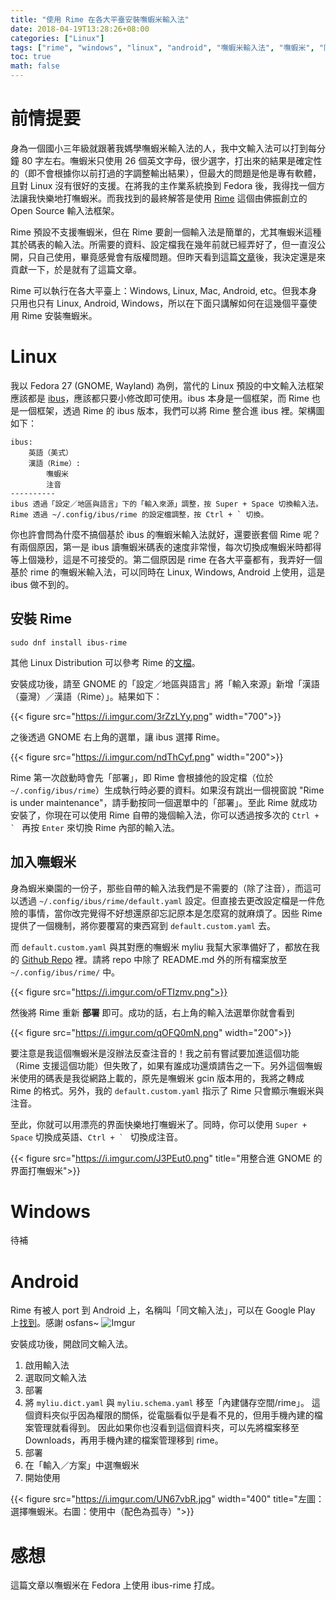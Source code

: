 ```yaml
---
title: "使用 Rime 在各大平臺安裝嘸蝦米輸入法"
date: 2018-04-19T13:28:26+08:00
categories: ["Linux"]
tags: ["rime", "windows", "linux", "android", "嘸蝦米輸入法", "嘸蝦米", "同文輸入法"]
toc: true
math: false
---
```


# 前情提要

身為一個國小三年級就跟著我媽學嘸蝦米輸入法的人，我中文輸入法可以打到每分鐘 80 字左右。嘸蝦米只使用 26 個英文字母，很少選字，打出來的結果是確定性的（即不會根據你以前打過的字調整輸出結果），但最大的問題是他是專有軟體，且對 Linux 沒有很好的支援。在將我的主作業系統換到 Fedora 後，我得找一個方法讓我快樂地打嘸蝦米。而我找到的最終解答是使用 [Rime](http://rime.im/) 這個由佛振創立的 Open Source 輸入法框架。

Rime 預設不支援嘸蝦米，但在 Rime 要創一個輸入法是簡單的，尤其嘸蝦米這種其於碼表的輸入法。所需要的資料、設定檔我在幾年前就已經弄好了，但一直沒公開，只自己使用，畢竟感覺會有版權問題。但昨天看到這篇[文章](https://opinion.udn.com/opinion/story/11723/3091600)後，我決定還是來貢獻一下，於是就有了這篇文章。

Rime 可以執行在各大平臺上：Windows, Linux, Mac, Android, etc。但我本身只用也只有 Linux, Android, Windows，所以在下面只講解如何在這幾個平臺使用 Rime 安裝嘸蝦米。

# Linux

我以 Fedora 27 (GNOME, Wayland) 為例，當代的 Linux 預設的中文輸入法框架應該都是 [ibus](https://github.com/ibus/ibus)，應該都只要小修改即可使用。ibus 本身是一個框架，而 Rime 也是一個框架，透過 Rime 的 ibus 版本，我們可以將 Rime 整合進 ibus 裡。架構圖如下：

```
ibus:
    英語（美式）
    漢語（Rime）:
        嘸蝦米
        注音
----------
ibus 透過「設定／地區與語言」下的「輸入來源」調整，按 Super + Space 切換輸入法。
Rime 透過 ~/.config/ibus/rime 的設定檔調整，按 Ctrl + ` 切換。
```

你也許會問為什麼不搞個基於 ibus 的嘸蝦米輸入法就好，還要嵌套個 Rime 呢？有兩個原因，第一是 ibus 讀嘸蝦米碼表的速度非常慢，每次切換成嘸蝦米時都得等上個幾秒，這是不可接受的。第二個原因是 rime 在各大平臺都有，我弄好一個基於 rime 的嘸蝦米輸入法，可以同時在 Linux, Windows, Android 上使用，這是 ibus 做不到的。

## 安裝 Rime

```
sudo dnf install ibus-rime
```

其他 Linux Distribution 可以參考 Rime 的[文檔](https://github.com/rime/home/wiki/RimeWithIBus)。

安裝成功後，請至 GNOME 的「設定／地區與語言」將「輸入來源」新增「漢語（臺灣）／漢語（Rime）」。結果如下：

{{< figure src="https://i.imgur.com/3rZzLYy.png" width="700">}}

之後透過 GNOME 右上角的選單，讓 ibus 選擇 Rime。

{{< figure src="https://i.imgur.com/ndThCyf.png" width="200">}}

Rime 第一次啟動時會先「部署」，即 Rime 會根據他的設定檔（位於 `~/.config/ibus/rime`）生成執行時必要的資料。如果沒有跳出一個視窗說 "Rime is under maintenance"，請手動按同一個選單中的「部署」。至此 Rime 就成功安裝了，你現在可以使用 Rime 自帶的幾個輸入法，你可以透過按多次的 ``Ctrl + ` `` 再按 `Enter` 來切換 Rime 內部的輸入法。

## 加入嘸蝦米

身為蝦米樂園的一份子，那些自帶的輸入法我們是不需要的（除了注音），而這可以透過 `~/.config/ibus/rime/default.yaml` 設定。但直接去更改設定檔是一件危險的事情，當你改完覺得不好想還原卻忘記原本是怎麼寫的就麻煩了。因些 Rime 提供了一個機制，將你要覆寫的東西寫到 `default.custom.yaml` 去。

而 `default.custom.yaml` 與其對應的嘸蝦米 myliu 我幫大家準備好了，都放在我的 [Github Repo](https://github.com/amoshyc/myliu) 裡。請將 repo 中除了 README.md 外的所有檔案放至 `~/.config/ibus/rime/` 中。

{{< figure src="https://i.imgur.com/oFTIzmv.png">}}

然後將 Rime 重新 **部署** 即可。成功的話，右上角的輸入法選單你就會看到

{{< figure src="https://i.imgur.com/qOFQ0mN.png" width="200">}}

要注意是我這個嘸蝦米是沒辦法反查注音的！我之前有嘗試要加進這個功能（Rime 支援這個功能）但失敗了，如果有誰成功還煩請告之一下。另外這個嘸蝦米使用的碼表是我從網路上載的，原先是嘸蝦米 gcin 版本用的，我將之轉成 Rime 的格式。另外，我的 `default.custom.yaml` 指示了 Rime 只會顯示嘸蝦米與注音。

至此，你就可以用漂亮的界面快樂地打嘸蝦米了。同時，你可以使用 `Super + Space` 切換成英語、``Ctrl + ` `` 切換成注音。

{{< figure src="https://i.imgur.com/J3PEut0.png" title="用整合進 GNOME 的界面打嘸蝦米">}}

# Windows

待補

# Android

Rime 有被人 port 到 Android 上，名稱叫「同文輸入法」，可以在 Google Play 上[找到](https://play.google.com/store/apps/details?id=com.osfans.trime&hl=zh_TW)。感謝 osfans~
![Imgur](https://i.imgur.com/l52aptT.png)

安裝成功後，開啟同文輸入法。

1. 啟用輸入法
2. 選取同文輸入法
3. 部署
4. 將 `myliu.dict.yaml` 與 `myliu.schema.yaml` 移至「內建儲存空間/rime」。
    這個資料夾似乎因為權限的關係，從電腦看似乎是看不見的，但用手機內建的檔案管理就看得到。
    因此如果你也沒看到這個資料夾，可以先將檔案移至 Downloads，再用手機內建的檔案管理移到 rime。
5. 部署
6. 在「輸入／方案」中選嘸蝦米
7. 開始使用

{{< figure src="https://i.imgur.com/UN67vbR.jpg" width="400" title="左圖：選擇嘸蝦米。右圖：使用中（配色為孤寺）">}}


# 感想

這篇文章以嘸蝦米在 Fedora 上使用 ibus-rime 打成。